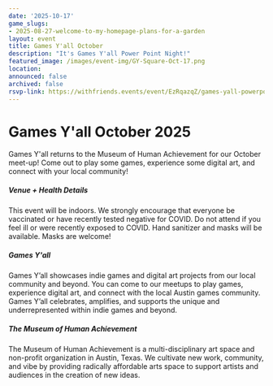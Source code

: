```yaml
---
date: '2025-10-17'
game_slugs:
- 2025-08-27-welcome-to-my-homepage-plans-for-a-garden
layout: event
title: Games Y'all October 
description: "It's Games Y'all Power Point Night!"
featured_image: /images/event-img/GY-Square-Oct-17.png
location:
announced: false
archived: false
rsvp-link: https://withfriends.events/event/EzRqazqZ/games-yall-powerpoint-night-october/
---
```


# Games Y'all October 2025

Games Y'all returns to the Museum of Human Achievement for our October meet-up! Come out to play some games, experience some digital art, and connect with your local community!

##### Venue + Health Details

This event will be indoors. We strongly encourage that everyone be vaccinated or have recently tested negative for COVID. Do not attend if you feel ill or were recently exposed to COVID. Hand sanitizer and masks will be available. Masks are welcome!

##### Games Y'all

Games Y’all showcases indie games and digital art projects from our local community and beyond. You can come to our meetups to play games, experience digital art, and connect with the local Austin games community. Games Y’all celebrates, amplifies, and supports the unique and underrepresented within indie games and beyond.

##### The Museum of Human Achievement

The Museum of Human Achievement is a multi-disciplinary art space and non-profit organization in Austin, Texas. We cultivate new work, community, and vibe by providing radically affordable arts space to support artists and audiences in the creation of new ideas.
